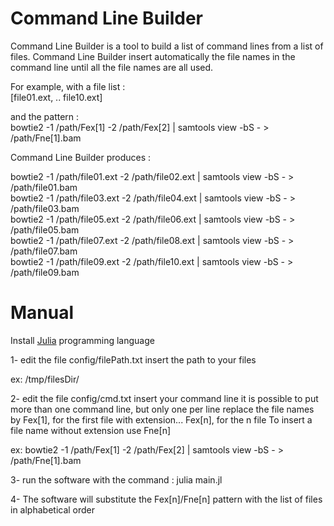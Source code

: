 # Command Line Builder
Command Line Builder is a tool to build a list of command lines from a list of files. Command Line Builder insert automatically the file names in the command line until all the file names are all used.

For example, with a file list :  
[file01.ext, .. file10.ext]

and the pattern :  
bowtie2  -1 /path/Fex[1] -2 /path/Fex[2] | samtools view -bS - > /path/Fne[1].bam


Command Line Builder produces :  

bowtie2  -1 /path/file01.ext -2 /path/file02.ext | samtools view -bS - > /path/file01.bam  
bowtie2  -1 /path/file03.ext -2 /path/file04.ext | samtools view -bS - > /path/file03.bam  
bowtie2  -1 /path/file05.ext -2 /path/file06.ext | samtools view -bS - > /path/file05.bam  
bowtie2  -1 /path/file07.ext -2 /path/file08.ext | samtools view -bS - > /path/file07.bam  
bowtie2  -1 /path/file09.ext -2 /path/file10.ext | samtools view -bS - > /path/file09.bam  

# Manual
Install [Julia](https://julialang.org/downloads/) programming language

1- edit the file config/filePath.txt
insert the path to your files

ex:
/tmp/filesDir/


2- edit the file config/cmd.txt
insert your command line
it is possible to put more than one command line, but only one per line
replace the file names by Fex[1], for the first file with extension... Fex[n], for the n file
To insert a file name without extension use Fne[n]

ex:
bowtie2  -1 /path/Fex[1] -2 /path/Fex[2] | samtools view -bS - > /path/Fne[1].bam

3- run the software with the command : julia main.jl

4- The software will substitute the Fex[n]/Fne[n] pattern with the list of files in alphabetical order
